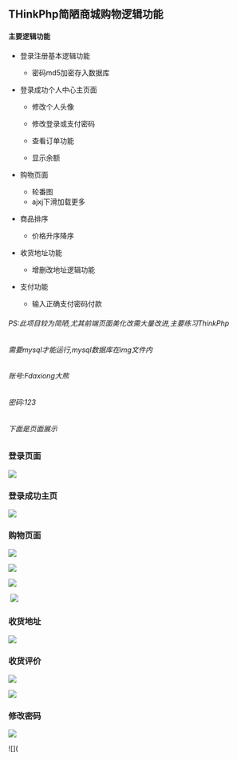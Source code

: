 ## THinkPhp简陋商城购物逻辑功能

#### 主要逻辑功能

- 登录注册基本逻辑功能

  - 密码md5加密存入数据库
- 登录成功个人中心主页面

  - 修改个人头像

  - 修改登录或支付密码

  - 查看订单功能

  - 显示余额
- 购物页面

  - 轮番图
  - ajxj下滑加载更多
- 商品排序
  
  - 价格升序降序
- 收货地址功能
  
  - 增删改地址逻辑功能
- 支付功能
  - 输入正确支付密码付款

###### PS:此项目较为简陋,尤其前端页面美化改需大量改进,主要练习ThinkPhp

###### 需要mysql才能运行,mysql数据库在img文件内

###### 账号:Fdaxiong大熊

###### 密码:123

###### 下面是页面展示

### 登录页面

![](https://github.com/Fdaxiong/Tkphp/blob/master/img/Snipaste_2019-11-17_22-40-27.png)





### 登录成功主页

![](https://github.com/Fdaxiong/Tkphp/blob/master/img/成功登录主页.png)



### 购物页面

![](https://github.com/Fdaxiong/Tkphp/blob/master/img/购物.png)

![](https://github.com/Fdaxiong/Tkphp/blob/master/img/购物主页-简陋轮番图.png)

![](https://github.com/Fdaxiong/Tkphp/blob/master/img/项目图片\商品图.png)



​	![](https://github.com/Fdaxiong/Tkphp/blob/master/img/ajax加载更多.png)

### 收货地址![]()

![](https://github.com/Fdaxiong/Tkphp/blob/master/img/收货地址.png)



### 收货评价

![](https://github.com/Fdaxiong/Tkphp/blob/master/img/待收货.png)

![](https://github.com/Fdaxiong/Tkphp/blob/master/img/订单付款.png)

### 修改密码

![](https://github.com/Fdaxiong/Tkphp/blob/master/img/修改密码图.png)

![](
